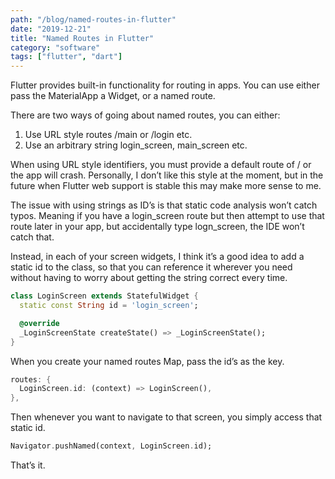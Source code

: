 ```yaml
---
path: "/blog/named-routes-in-flutter"
date: "2019-12-21"
title: "Named Routes in Flutter"
category: "software"
tags: ["flutter", "dart"]
---
```


Flutter provides built-in functionality for routing in apps. You can use either pass the MaterialApp a Widget, or a named route.

There are two ways of going about named routes, you can either:

1. Use URL style routes /main or /login etc.
2. Use an arbitrary string login_screen, main_screen etc.

When using URL style identifiers, you must provide a default route of / or the app will crash. Personally, I don’t like this style at the moment, but in the future when Flutter web support is stable this may make more sense to me.

The issue with using strings as ID’s is that static code analysis won’t catch typos. Meaning if you have a login_screen route but then attempt to use that route later in your app, but accidentally type logn_screen, the IDE won’t catch that.

Instead, in each of your screen widgets, I think it’s a good idea to add a static id to the class, so that you can reference it wherever you need without having to worry about getting the string correct every time.

```dart
class LoginScreen extends StatefulWidget {
  static const String id = 'login_screen';

  @override
  _LoginScreenState createState() => _LoginScreenState();
}
```

When you create your named routes Map, pass the id’s as the key.

```dart
routes: {
  LoginScreen.id: (context) => LoginScreen(),
},
```

Then whenever you want to navigate to that screen, you simply access that static id.

```dart
Navigator.pushNamed(context, LoginScreen.id);
```

That’s it.
